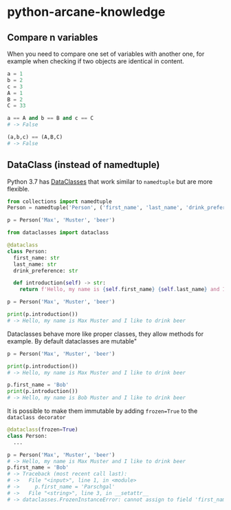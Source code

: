 # python-arcane-knowledge
## Compare n variables
When you need to compare one set of variables with another one, for example when checking if two objects are identical in content.
```python
a = 1
b = 2
c = 3
A = 1
B = 2
C = 33

a == A and b == B and c == C
# -> False

(a,b,c) == (A,B,C)
# -> False
```

## DataClass (instead of namedtuple)
Python 3.7 has [DataClasses](https://docs.python.org/3/library/dataclasses.html) that work similar to `namedtuple` but are more flexible.

```python
from collections import namedtuple
Person = namedtuple('Person', ('first_name', 'last_name', 'drink_preference'))

p = Person('Max', 'Muster', 'beer')
```

```python
from dataclasses import dataclass

@dataclass
class Person:
  first_name: str
  last_name: str
  drink_preference: str

  def introduction(self) -> str:
    return f'Hello, my name is {self.first_name} {self.last_name} and I like to drink {self.drink_preference}'

p = Person('Max', 'Muster', 'beer')

print(p.introduction())
# -> Hello, my name is Max Muster and I like to drink beer
```
Dataclasses behave more like proper classes, they allow methods for example. By default dataclasses are mutable"
```python
p = Person('Max', 'Muster', 'beer')

print(p.introduction())
# -> Hello, my name is Max Muster and I like to drink beer

p.first_name = 'Bob'
print(p.introduction())
# -> Hello, my name is Bob Muster and I like to drink beer
```
It is possible to make them immutable by adding `frozen=True` to the `dataclass decorator`
```python
@dataclass(frozen=True)
class Person:
  ...

p = Person('Max', 'Muster', 'beer')
# -> Hello, my name is Max Muster and I like to drink beer
p.first_name = 'Bob'
# -> Traceback (most recent call last):
# ->   File "<input>", line 1, in <module>
# ->     p.first_name = 'Parschgal'
# ->   File "<string>", line 3, in __setattr__
# -> dataclasses.FrozenInstanceError: cannot assign to field 'first_name'
```
